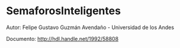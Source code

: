 # SemaforosInteligentes
Autor: Felipe Gustavo Guzmán Avendaño - Universidad de los Andes

Documento: http://hdl.handle.net/1992/58808
